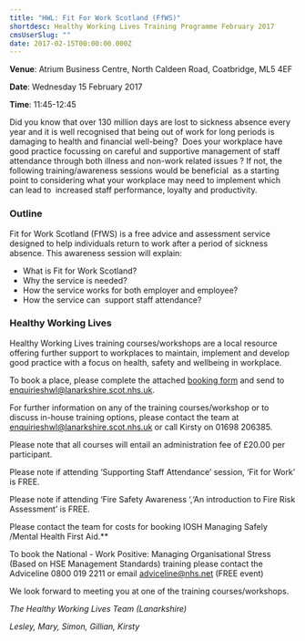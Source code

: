 ```yaml
---
title: "HWL: Fit For Work Scotland (FfWS)"
shortdesc: Healthy Working Lives Training Programme February 2017
cmsUserSlug: ""
date: 2017-02-15T00:00:00.000Z
---
```


**Venue**:  Atrium Business Centre, North Caldeen Road, Coatbridge, ML5 4EF

**Date**: Wednesday 15 February 2017

**Time**: 11:45-12:45

Did you know that over 130 million days are lost to sickness absence every year and it is well recognised that being out of work for long periods is damaging to health and financial well-being?  Does your workplace have good practice focussing on careful and supportive management of staff attendance through both illness and non-work related issues ? If not, the following training/awareness sessions would be beneficial  as a starting point to considering what your workplace may need to implement which can lead to  increased staff performance, loyalty and   productivity.

### Outline

Fit for Work Scotland (FfWS) is a free advice and assessment service designed to help individuals return to work after a period of sickness absence. This awareness session will explain:

* What is Fit for Work Scotland?
* Why the service is needed?
* How the service works for both employer and employee?
* How the service can  support staff attendance?

### Healthy Working Lives

Healthy Working Lives training courses/workshops are a local resource offering further support  to workplaces to maintain, implement and develop good practice with a focus on  health, safety and wellbeing in workplace.

To book a place, please complete the attached [booking form](/docs/HWL-Booking-Form-june-2016.doc) and send to [enquirieshwl@lanarkshire.scot.nhs.uk](mailto:enquirieshwl@lanarkshire.scot.nhs.uk).

For further information on any of the training courses/workshop or to discuss in-house training options, please contact the team at [enquirieshwl@lanarkshire.scot.nhs.uk](mailto:enquirieshwl@lanarkshire.scot.nhs.uk) or call Kirsty on 01698 206385.

Please note that all courses will entail an administration fee of £20.00 per participant.

Please note if attending ‘Supporting Staff Attendance’ session, ‘Fit for Work’ is FREE.

Please note if attending ‘Fire Safety Awareness ‘,‘An introduction to Fire Risk Assessment’ is FREE.

Please contact the team for costs for booking IOSH Managing Safely /Mental Health First Aid.**

To book the National - Work Positive: Managing Organisational Stress (Based on HSE Management Standards) training please contact the  Adviceline 0800 019 2211 or email  adviceline@nhs.net (FREE event)

We look forward to meeting you at one of the training courses/workshops.


*The Healthy Working Lives Team (Lanarkshire)*

*Lesley, Mary, Simon, Gillian, Kirsty*